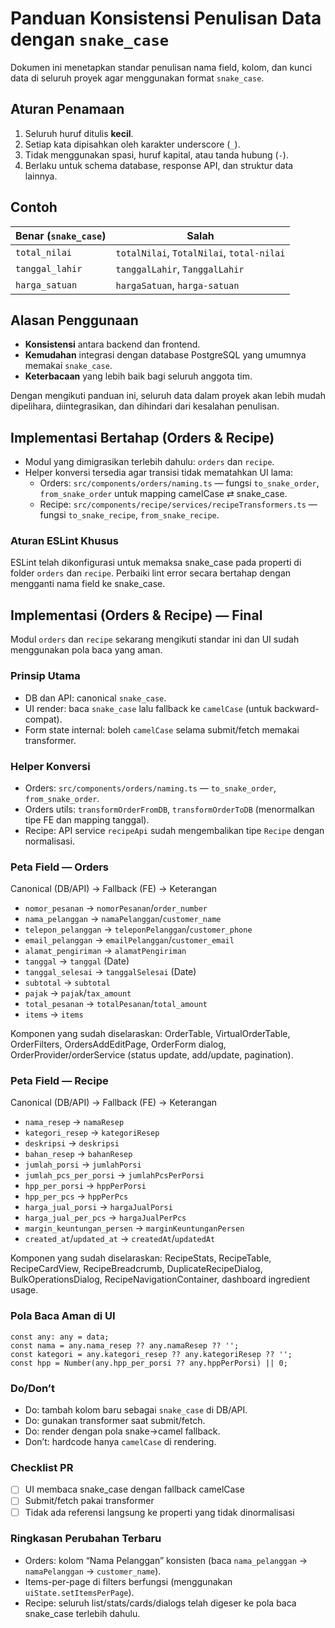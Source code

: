 # Panduan Konsistensi Penulisan Data dengan `snake_case`

Dokumen ini menetapkan standar penulisan nama field, kolom, dan kunci data di seluruh proyek agar menggunakan format `snake_case`.

## Aturan Penamaan
1. Seluruh huruf ditulis **kecil**.
2. Setiap kata dipisahkan oleh karakter underscore (`_`).
3. Tidak menggunakan spasi, huruf kapital, atau tanda hubung (`-`).
4. Berlaku untuk schema database, response API, dan struktur data lainnya.

## Contoh
| Benar (`snake_case`) | Salah |
|----------------------|-------|
| `total_nilai`        | `totalNilai`, `TotalNilai`, `total-nilai` |
| `tanggal_lahir`      | `tanggalLahir`, `TanggalLahir` |
| `harga_satuan`       | `hargaSatuan`, `harga-satuan` |

## Alasan Penggunaan
- **Konsistensi** antara backend dan frontend.
- **Kemudahan** integrasi dengan database PostgreSQL yang umumnya memakai `snake_case`.
- **Keterbacaan** yang lebih baik bagi seluruh anggota tim.

Dengan mengikuti panduan ini, seluruh data dalam proyek akan lebih mudah dipelihara, diintegrasikan, dan dihindari dari kesalahan penulisan.

## Implementasi Bertahap (Orders & Recipe)

- Modul yang dimigrasikan terlebih dahulu: `orders` dan `recipe`.
- Helper konversi tersedia agar transisi tidak mematahkan UI lama:
  - Orders: `src/components/orders/naming.ts` — fungsi `to_snake_order`, `from_snake_order` untuk mapping camelCase ⇄ snake_case.
  - Recipe: `src/components/recipe/services/recipeTransformers.ts` — fungsi `to_snake_recipe`, `from_snake_recipe`.

### Aturan ESLint Khusus

ESLint telah dikonfigurasi untuk memaksa snake_case pada properti di folder `orders` dan `recipe`. Perbaiki lint error secara bertahap dengan mengganti nama field ke snake_case.

## Implementasi (Orders & Recipe) — Final

Modul `orders` dan `recipe` sekarang mengikuti standar ini dan UI sudah menggunakan pola baca yang aman.

### Prinsip Utama
- DB dan API: canonical `snake_case`.
- UI render: baca `snake_case` lalu fallback ke `camelCase` (untuk backward-compat). 
- Form state internal: boleh `camelCase` selama submit/fetch memakai transformer.

### Helper Konversi
- Orders: `src/components/orders/naming.ts` — `to_snake_order`, `from_snake_order`.
- Orders utils: `transformOrderFromDB`, `transformOrderToDB` (menormalkan tipe FE dan mapping tanggal).
- Recipe: API service `recipeApi` sudah mengembalikan tipe `Recipe` dengan normalisasi.

### Peta Field — Orders
Canonical (DB/API) → Fallback (FE) → Keterangan
- `nomor_pesanan` → `nomorPesanan`/`order_number`
- `nama_pelanggan` → `namaPelanggan`/`customer_name`
- `telepon_pelanggan` → `teleponPelanggan`/`customer_phone`
- `email_pelanggan` → `emailPelanggan`/`customer_email`
- `alamat_pengiriman` → `alamatPengiriman`
- `tanggal` → `tanggal` (Date)
- `tanggal_selesai` → `tanggalSelesai` (Date)
- `subtotal` → `subtotal`
- `pajak` → `pajak`/`tax_amount`
- `total_pesanan` → `totalPesanan`/`total_amount`
- `items` → `items`

Komponen yang sudah diselaraskan: OrderTable, VirtualOrderTable, OrderFilters, OrdersAddEditPage, OrderForm dialog, OrderProvider/orderService (status update, add/update, pagination).

### Peta Field — Recipe
Canonical (DB/API) → Fallback (FE) → Keterangan
- `nama_resep` → `namaResep`
- `kategori_resep` → `kategoriResep`
- `deskripsi` → `deskripsi`
- `bahan_resep` → `bahanResep`
- `jumlah_porsi` → `jumlahPorsi`
- `jumlah_pcs_per_porsi` → `jumlahPcsPerPorsi`
- `hpp_per_porsi` → `hppPerPorsi`
- `hpp_per_pcs` → `hppPerPcs`
- `harga_jual_porsi` → `hargaJualPorsi`
- `harga_jual_per_pcs` → `hargaJualPerPcs`
- `margin_keuntungan_persen` → `marginKeuntunganPersen`
- `created_at`/`updated_at` → `createdAt`/`updatedAt`

Komponen yang sudah diselaraskan: RecipeStats, RecipeTable, RecipeCardView, RecipeBreadcrumb, DuplicateRecipeDialog, BulkOperationsDialog, RecipeNavigationContainer, dashboard ingredient usage.

### Pola Baca Aman di UI
```tsx
const any: any = data;
const nama = any.nama_resep ?? any.namaResep ?? '';
const kategori = any.kategori_resep ?? any.kategoriResep ?? '';
const hpp = Number(any.hpp_per_porsi ?? any.hppPerPorsi) || 0;
```

### Do/Don’t
- Do: tambah kolom baru sebagai `snake_case` di DB/API.
- Do: gunakan transformer saat submit/fetch.
- Do: render dengan pola snake→camel fallback.
- Don’t: hardcode hanya `camelCase` di rendering.

### Checklist PR
- [ ] UI membaca snake_case dengan fallback camelCase
- [ ] Submit/fetch pakai transformer
- [ ] Tidak ada referensi langsung ke properti yang tidak dinormalisasi

### Ringkasan Perubahan Terbaru
- Orders: kolom “Nama Pelanggan” konsisten (baca `nama_pelanggan` → `namaPelanggan` → `customer_name`).
- Items-per-page di filters berfungsi (menggunakan `uiState.setItemsPerPage`).
- Recipe: seluruh list/stats/cards/dialogs telah digeser ke pola baca snake_case terlebih dahulu.
